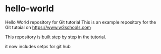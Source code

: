 # hello-world
Hello World repository for Git tutorial
This is an example repository for the Git tutoial on https://www.w3schools.com

This repository is built step by step in the tutorial.

it now includes setps for git hub
